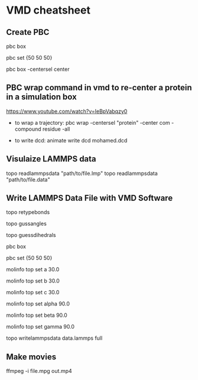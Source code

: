 VMD cheatsheet
==============

Create PBC
----------
pbc box

pbc set {50 50 50}

pbc box -centersel center

PBC wrap command in vmd to re-center a protein in a simulation box
-----------------------------------------------------------------
https://www.youtube.com/watch?v=IeBpVabqzy0

* to wrap a trajectory:
pbc wrap -centersel "protein" -center com -compound residue -all

* to write dcd:
animate write dcd mohamed.dcd

Visulaize LAMMPS data
---------------------
topo readlammpsdata "path/to/file.lmp"
topo readlammpsdata "path/to/file.data"

Write LAMMPS Data File with VMD Software
----------------------------------------
topo retypebonds

topo gussangles

topo guessdihedrals

pbc box

pbc set {50 50 50}

molinfo top set a 30.0

molinfo top set b 30.0

molinfo top set c 30.0

molinfo top set alpha 90.0

molinfo top set beta 90.0

molinfo top set gamma 90.0

topo writelammpsdata data.lammps full

Make movies
-----------
ffmpeg -i file.mpg out.mp4
